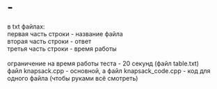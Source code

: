 # -
в txt файлах: \
первая часть строки - название файла \
вторая часть строки - ответ \
третья часть строки - время работы \
\
ограничение на время работы теста - 20 секунд (файл table.txt) \
файл knapsack.cpp - основной, а файл knapsack_code.cpp - код для одного файла (чтобы руками всё смотреть)
